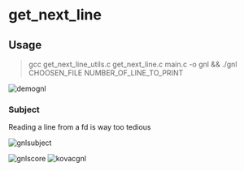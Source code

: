 # get_next_line

## Usage
> gcc get_next_line_utils.c get_next_line.c main.c -o gnl && ./gnl CHOOSEN_FILE NUMBER_OF_LINE_TO_PRINT

![demognl](https://user-images.githubusercontent.com/59654989/160252418-c742ee8f-0d61-47d8-9078-54ca43738d90.gif)

### Subject

Reading a line from a fd is way too tedious

![gnlsubject](https://user-images.githubusercontent.com/59654989/160252407-46499a26-83ed-4d15-8631-040730789b7a.PNG)

![gnlscore](https://user-images.githubusercontent.com/59654989/160252433-c07b8911-c0cb-4a83-8cce-6c77d3b89f94.PNG)
![kovacgnl](https://user-images.githubusercontent.com/59654989/160252435-b31616a3-b94d-4c7b-af5f-61e8d241b2e9.PNG)
